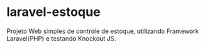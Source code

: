 # laravel-estoque
Projeto Web simples de controle de estoque, utilizando Framework Laravel(PHP) e testando Knockout JS.
